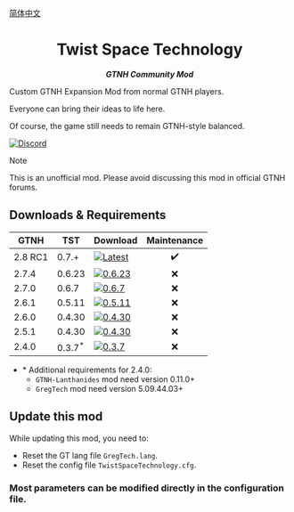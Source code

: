 [简体中文](README.zh.md)

<h1 align="center">Twist Space Technology</h1>
<p align="center"><strong><em>GTNH Community Mod</em></strong></p>

Custom GTNH Expansion Mod from normal GTNH players.

Everyone can bring their ideas to life here.

Of course, the game still needs to remain GTNH-style balanced.

[![Discord](https://img.shields.io/badge/Discord-green?logo=discord)](https://discord.gg/aJS5q2Yspt)

> [!NOTE]
> This is an unofficial mod. Please avoid discussing this mod in official GTNH forums.

## Downloads & Requirements
| GTNH    | TST               | Download                                                                                                                                                       | Maintenance |
|---------|-------------------|----------------------------------------------------------------------------------------------------------------------------------------------------------------|:-----------:|
| 2.8 RC1 | 0.7.+             | [![Latest](https://img.shields.io/github/v/release/Nxer/Twist-Space-Technology-Mod)](https://github.com/Nxer/Twist-Space-Technology-Mod/releases/latest)       |     ✔️      |
| 2.7.4   | 0.6.23            | [![0.6.23](https://img.shields.io/badge/release-v0.6.23-orange)](https://github.com/Nxer/Twist-Space-Technology-Mod/releases/0.6.23)                           |     ❌      |
| 2.7.0   | 0.6.7             | [![0.6.7](https://img.shields.io/badge/release-v0.6.7-orange)](https://github.com/Nxer/Twist-Space-Technology-Mod/releases/0.6.7)                              |     ❌      |
| 2.6.1   | 0.5.11            | [![0.5.11](https://img.shields.io/badge/release-v0.5.11-orange)](https://github.com/Nxer/Twist-Space-Technology-Mod/releases/tag/0.4.30-GTNH2.6.0-final)       |      ❌      |
| 2.6.0   | 0.4.30            | [![0.4.30](https://img.shields.io/badge/release-v0.4.30_2.6.0-orange)](https://github.com/Nxer/Twist-Space-Technology-Mod/releases/tag/0.4.30-GTNH2.6.0-final) |      ❌      |
| 2.5.1   | 0.4.30            | [![0.4.30](https://img.shields.io/badge/release-v0.4.30_2.5.1-orange)](https://github.com/Nxer/Twist-Space-Technology-Mod/releases/tag/0.4.30-GTNH2.5.1-final) |      ❌      |
| 2.4.0   | 0.3.7<sup>*</sup> | [![0.3.7](https://img.shields.io/badge/release-v0.3.7-orange)](https://github.com/Nxer/Twist-Space-Technology-Mod/releases/tag/0.3.7-TheLast2.4.0Fitted)       |      ❌      |

* \* Additional requirements for 2.4.0:
  - `GTNH-Lanthanides` mod need version 0.11.0+
  - `GregTech` mod need version 5.09.44.03+

## Update this mod
While updating this mod, you need to:
* Reset the GT lang file `GregTech.lang`.
* Reset the config file `TwistSpaceTechnology.cfg`.

### Most parameters can be modified directly in the configuration file.
